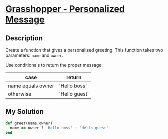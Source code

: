 # [Grasshopper - Personalized Message](https://www.codewars.com/kata/5772da22b89313a4d50012f7)

## Description
Create a function that gives a personalized greeting. This function takes two parameters: `name` and `owner`.

Use conditionals to return the proper message:

| case               | 	return   |
|--------------------|--------------|
| name equals owner | 'Hello boss'  |
| otherwise	   | 	'Hello guest' |

## My Solution
```ruby
def greet(name,owner)
  name == owner ? 'Hello boss' : 'Hello guest'
end
```
